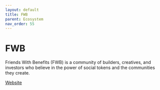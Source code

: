 ```yaml
---
layout: default
title: FWB
parent: Ecosystem
nav_order: 55
---
```

# FWB

Friends With Benefits (FWB) is a community of builders, creatives, and investors who believe in the power of social tokens and the communities they create.

[Website](https://fest.fwb.help/)